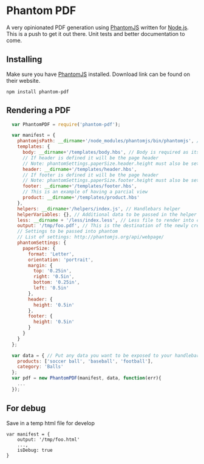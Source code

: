 # Phantom PDF

A very opinionated PDF generation using [PhantomJS](http://phantomjs.org/) written for [Node.js](http://nodejs.org/). This is a push to get it out there. Unit tests and better documentation to come.

## Installing

  Make sure you have [PhantomJS](http://phantomjs.org/) installed. Download link can be found on their website.

    npm install phantom-pdf

## Rendering a PDF

```javascript
  var PhantomPDF = require('phantom-pdf');

  var manifest = {
    phantomjsPath: __dirname+'/node_modules/phantomjs/bin/phantomjs', // Optional
    templates: {
      body: __dirname+'/templates/body.hbs', // Body is required as its the entry point
      // If header is defined it will be the page header
      // Note: phantomSettings.paperSize.header.height must also be set
      header: __dirname+'/templates/header.hbs',
      // If footer is defined it will be the page header
      // Note: phantomSettings.paperSize.footer.height must also be set
      footer: __dirname+'/templates/footer.hbs',
      // This is an example of having a parcial view
      product: __dirname+'/templates/product.hbs'
    },
    helpers: __dirname+'/helpers/index.js', // Handlebars helper
    helperVariables: {}, // Additional data to be passed in the helper such as local
    less: __dirname + '/less/index.less', // Less file to render into css
    output: '/tmp/foo.pdf', // This is the destination of the newly created PDF
    // Settings to be passed into phantom
    // List of settings: http://phantomjs.org/api/webpage/
    phantomSettings: {
      paperSize: {
        format: 'Letter',
        orientation: 'portrait',
        margin: {
          top: '0.25in',
          right: '0.5in',
          bottom: '0.25in',
          left: '0.5in'
        },
        header: {
          height: '0.5in'
        },
        footer: {
          height: '0.5in'
        }
      }
    }
  };

  var data = { // Put any data you want to be exposed to your handlebars template
    products: ['soccer ball', 'baseball', 'football'],
    category: 'Balls'
  };
  var pdf = new PhantomPDF(manifest, data, function(err){
    ...
  });
```

## For debug
Save in a temp html file for develop

```
var manifest = {
    output: '/tmp/foo.html'
    ...,
    isDebug: true
}
```
